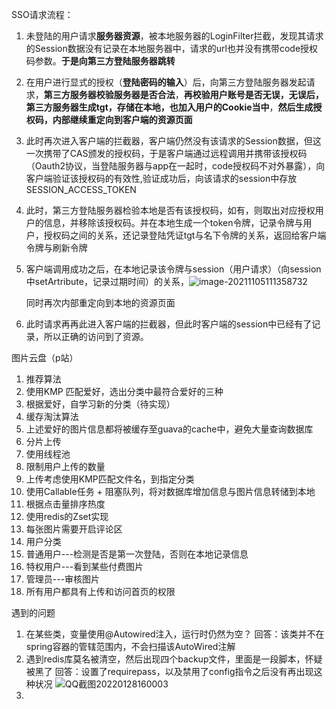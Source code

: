 SSO请求流程：

1. 未登陆的用户请求**服务器资源**，被本地服务器的LoginFilter拦截，发现其请求的Session数据没有记录在本地服务器中，请求的url也并没有携带code授权码参数。**于是向第三方登陆服务器跳转**

2. 在用户进行显式的授权（**登陆密码的输入**）后，向第三方登陆服务器发起请求，**第三方服务器校验服务器是否合法**，**再校验用户账号是否无误，无误后，第三方服务器生成tgt，存储在本地，也加入用户的Cookie当中**，**然后生成授权码，内部继续重定向到客户端的资源页面**

3. 此时再次进入客户端的拦截器，客户端仍然没有该请求的Session数据，但这一次携带了CAS颁发的授权码，于是客户端通过远程调用并携带该授权码（Oauth2协议，当登陆服务器与app在一起时，code授权码不对外暴露），向客户端验证该授权码的有效性,验证成功后，向该请求的session中存放SESSION_ACCESS_TOKEN

4. 此时，第三方登陆服务器检验本地是否有该授权码，如有，则取出对应授权用户的信息，并移除该授权码。并在本地生成一个token令牌，记录令牌与用户，授权码之间的关系，还记录登陆凭证tgt与名下令牌的关系，返回给客户端令牌与刷新令牌

5. 客户端调用成功之后，在本地记录该令牌与session（用户请求）（向session中setArtribute，记录过期时间）的关系，![image-20211105111358732](C:\Users\pro\AppData\Roaming\Typora\typora-user-images\image-20211105111358732.png)

   同时再次内部重定向到本地的资源页面

6. 此时请求再再此进入客户端的拦截器，但此时客户端的session中已经有了记录，所以正确的访问到了资源。

图片云盘（p站）
1. 推荐算法
  1. 使用KMP 匹配爱好，选出分类中最符合爱好的三种
  2. 根据爱好，自学习新的分类（待实现）   
2. 缓存淘汰算法
  1. 上述爱好的图片信息都将被缓存至guava的cache中，避免大量查询数据库
3. 分片上传
  1. 使用线程池
  2. 限制用户上传的数量
  3. 上传考虑使用KMP匹配文件名，到指定分类
  4. 使用Callable任务 + 阻塞队列，将对数据库增加信息与图片信息转储到本地   
4. 根据点击量排序热度
  1. 使用redis的Zset实现
5. 每张图片需要开启评论区
6. 用户分类
  1. 普通用户---检测是否是第一次登陆，否则在本地记录信息
  2. 特权用户---看到某些付费图片
  3. 管理员---审核图片
  4. 所有用户都具有上传和访问首页的权限


遇到的问题
1. 在某些类，变量使用@Autowired注入，运行时仍然为空？
  回答：该类并不在spring容器的管辖范围内，不会扫描该AutoWired注解
2. 遇到redis库莫名被清空，然后出现四个backup文件，里面是一段脚本，怀疑被黑了
  回答：设置了requirepass，以及禁用了config指令之后没有再出现这种状况
  ![QQ截图20220128160003](C:\Users\pro\IdeaProjects\sso-smart\smart-sso\SSO请求流程.assets\QQ截图20220128160003.png)
3. 